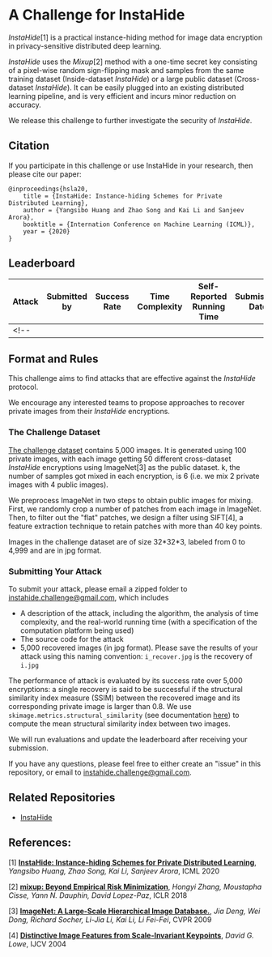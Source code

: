 # A Challenge for InstaHide

*InstaHide*[1] is a practical instance-hiding method for image data encryption in privacy-sensitive distributed deep learning. 

*InstaHide* uses the *Mixup*[2] method with a one-time secret key consisting of a pixel-wise random sign-flipping mask and samples from the same training dataset (Inside-dataset *InstaHide*) or a large public dataset (Cross-dataset *InstaHide*). It can be easily plugged into an existing distributed learning pipeline, and is very efficient and incurs minor reduction on accuracy. 


We release this challenge to further investigate the security of *InstaHide*.

## Citation
If you participate in this challenge or use InstaHide in your research, then please cite our paper:
```
@inproceedings{hsla20,
    title = {InstaHide: Instance-hiding Schemes for Private Distributed Learning},
    author = {Yangsibo Huang and Zhao Song and Kai Li and Sanjeev Arora},
    booktitle = {Internation Conference on Machine Learning (ICML)},
    year = {2020}
}
```

## Leaderboard
| Attack  | Submitted by  |  Success Rate | Time Complexity | Self-Reported Running Time |Submission Date  |
|---|---|---|---| ---| --- |
<!-- |   |   |   |   |   | -->

## Format and Rules

This challenge aims to find attacks that are effective against the *InstaHide* protocol.

We encourage any interested teams to propose approaches to recover private images from their *InstaHide* encryptions. 

### The Challenge Dataset

[The challenge dataset](https://www.dropbox.com/sh/8zdsr1sjftia4of/AAA-60TOjGKtGEZrRmbawwqGa?dl=0) contains 5,000 images. It is generated using 100 private images, with each image getting 50 different cross-dataset *InstaHide* encryptions using ImageNet[3] as the public dataset. k, the number of samples got mixed in each encryption, is 6 (i.e. we mix 2 private images with 4 public images).

We preprocess ImageNet in two steps to obtain public images for mixing. First,  we randomly crop a number of patches from each image in ImageNet.  Then, to filter out the "flat" patches, we design a filter using SIFT[4], a feature extraction technique to retain patches with more than 40 key points.

Images in the challenge dataset are of size 32\*32\*3, labeled from 0 to 4,999 and are in jpg format.


### Submitting Your Attack

To submit your attack, please email a zipped folder to instahide.challenge@gmail.com, which includes
- A description of the attack, including the algorithm, the analysis of time complexity, and the real-world running time (with a specification of the computation platform being used)
- The source code for the attack
- 5,000 recovered images (in jpg format). Please save the results of your attack using this naming convention: `i_recover.jpg` is the recovery of `i.jpg`


The performance of attack is evaluated by its success rate over 5,000 encryptions: a single recovery is said to be successful if the structural similarity index measure (SSIM) between the recovered image and its corresponding private image is larger than 0.8. We use `skimage.metrics.structural_similarity` (see documentation [here](https://scikit-image.org/docs/stable/api/skimage.metrics.html#skimage.metrics.structural_similarity)) to compute the mean structural similarity index between two images.

We will run evaluations and update the leaderboard after receiving your submission. 

If you have any questions, please feel free to either create an "issue" in this repository, or email to instahide.challenge@gmail.com. 

## Related Repositories
- [InstaHide](https://github.com/Hazelsuko07/InstaHide)
  
## References:
[1] [**InstaHide: Instance-hiding Schemes for Private Distributed Learning**](http://arxiv.org/abs/2010.02772), *Yangsibo Huang, Zhao Song, Kai Li, Sanjeev Arora*, ICML 2020

[2] [**mixup: Beyond Empirical Risk Minimization**](https://arxiv.org/abs/1710.09412), *Hongyi Zhang, Moustapha Cisse, Yann N. Dauphin, David Lopez-Paz*, ICLR 2018

[3] [**ImageNet: A Large-Scale Hierarchical Image Database.**](http://www.image-net.org/papers/imagenet_cvpr09.pdf), *Jia Deng, Wei Dong, Richard Socher, Li-Jia Li, Kai Li, Li Fei-Fei*, CVPR 2009

[4] [**Distinctive Image Features from Scale-Invariant Keypoints**](https://www.cs.ubc.ca/~lowe/papers/ijcv04.pdf), *David G. Lowe*, IJCV 2004